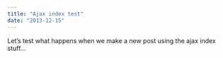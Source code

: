 ```yaml
---
title: "Ajax index test"
date: "2013-12-15"
---
```


<div class="content">
<p>Let’s test what happens when we make a new post using the ajax index stuff…</p>
</div>

